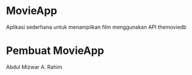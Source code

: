 # MovieApp
Aplikasi sederhana untuk menampilkan film menggunakan API themoviedb

# Pembuat MovieApp
Abdul Mizwar A. Rahim 
